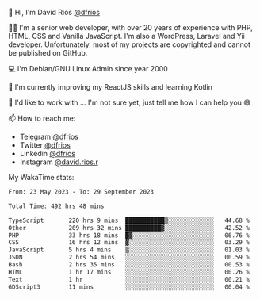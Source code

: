 👋 Hi, I'm David Rios [@dfrios](https://github.com/dfrios)

👨‍💻 I'm a senior web developer, with over 20 years of experience with PHP, HTML, CSS and Vanilla JavaScript. I'm also a WordPress, Laravel and Yii developer. Unfortunately, most of my projects are copyrighted and cannot be published on GitHub.

💻 I'm Debian/GNU Linux Admin since year 2000

🌱 I'm currently improving my ReactJS skills and learning Kotlin

💞️ I'd like to work with ... I'm not sure yet, just tell me how I can help you 😅


📫 How to reach me:
* Telegram [@dfrios](https://t.me/dfrios)
* Twitter [@dfrios](https://twitter.com/dfrios)
* Linkedin [@dfrios](https://linkedin.com/in/dfrios)
* Instagram [@david.rios.r](https://instagram.com/david.rios.r)



My WakaTime stats:
<!--START_SECTION:waka-->

```txt
From: 23 May 2023 - To: 29 September 2023

Total Time: 492 hrs 48 mins

TypeScript       220 hrs 9 mins  ███████████▒░░░░░░░░░░░░░   44.68 %
Other            209 hrs 32 mins ██████████▓░░░░░░░░░░░░░░   42.52 %
PHP              33 hrs 18 mins  █▓░░░░░░░░░░░░░░░░░░░░░░░   06.76 %
CSS              16 hrs 12 mins  ▓░░░░░░░░░░░░░░░░░░░░░░░░   03.29 %
JavaScript       5 hrs 4 mins    ▒░░░░░░░░░░░░░░░░░░░░░░░░   01.03 %
JSON             2 hrs 54 mins   ░░░░░░░░░░░░░░░░░░░░░░░░░   00.59 %
Bash             2 hrs 35 mins   ░░░░░░░░░░░░░░░░░░░░░░░░░   00.53 %
HTML             1 hr 17 mins    ░░░░░░░░░░░░░░░░░░░░░░░░░   00.26 %
Text             1 hr            ░░░░░░░░░░░░░░░░░░░░░░░░░   00.21 %
GDScript3        11 mins         ░░░░░░░░░░░░░░░░░░░░░░░░░   00.04 %
```

<!--END_SECTION:waka-->
